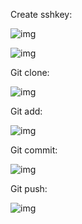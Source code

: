 Create sshkey:

![img](file:///C:\Users\HP\AppData\Local\Temp\msohtmlclip1\01\clip_image001.png)

![img](file:///C:\Users\HP\AppData\Local\Temp\msohtmlclip1\01\clip_image003.jpg)

 

Git clone:

![img](file:///C:\Users\HP\AppData\Local\Temp\msohtmlclip1\01\clip_image004.png)

 

Git add:

![img](file:///C:\Users\HP\AppData\Local\Temp\msohtmlclip1\01\clip_image005.png)

 

Git commit:

![img](file:///C:\Users\HP\AppData\Local\Temp\msohtmlclip1\01\clip_image006.png)

 

Git push:

![img](file:///C:\Users\HP\AppData\Local\Temp\msohtmlclip1\01\clip_image007.png)